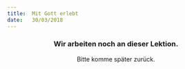 ```yaml
---
title:  Mit Gott erlebt
date:   30/03/2018
---
```


### <center>Wir arbeiten noch an dieser Lektion.</center>
<center>Bitte komme später zurück.</center>